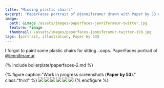 ```yaml
---
title: "Missing plastic chairs"
excerpt: "PaperFaces portrait of @jenniferamur drawn with Paper by 53 on an iPad."
image: 
  path: &image /assets/images/paperfaces-jenniferamur-twitter.jpg 
  feature: *image
  thumbnail: /assets/images/paperfaces-jenniferamur-twitter-150.jpg
tags: [portrait, illustration, Paper by 53]
---
```


I forgot to paint some plastic chairs for sitting…oops. PaperFaces portrait of [@jenniferamur](https://twitter.com/jenniferamur).

{% include boilerplate/paperfaces-2.md %}

{% figure caption:"Work in progress screenshots (**Paper by 53**)." class:"third" %}
[![](/assets/images/paperfaces-jenniferamur-process-1-600.jpg)](/assets/images/paperfaces-jenniferamur-process-1-lg.jpg)
[![](/assets/images/paperfaces-jenniferamur-process-2-600.jpg)](/assets/images/paperfaces-jenniferamur-process-2-lg.jpg)
[![](/assets/images/paperfaces-jenniferamur-process-3-600.jpg)](/assets/images/paperfaces-jenniferamur-process-3-lg.jpg)
[![](/assets/images/paperfaces-jenniferamur-process-4-600.jpg)](/assets/images/paperfaces-jenniferamur-process-4-lg.jpg)
[![](/assets/images/paperfaces-jenniferamur-process-5-600.jpg)](/assets/images/paperfaces-jenniferamur-process-5-lg.jpg)
[![](/assets/images/paperfaces-jenniferamur-process-6-600.jpg)](/assets/images/paperfaces-jenniferamur-process-6-lg.jpg)
{% endfigure %}
